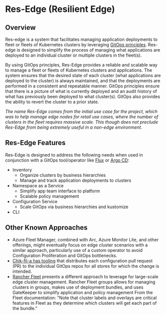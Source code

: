 # Res-Edge (Resilient Edge)

## Overview

Res-edge is a system that facilitates managing application deployments to fleet or fleets of Kubernetes clusters by leveraging [GitOps principles](/docs/gitops.md). Res-edge is designed to simplify the process of managing what applications are deployed to an individual cluster or multiple clusters in the fleet(s).

By using GitOps principles, Res-Edge provides a reliable and scalable way to manage a fleet or fleets of Kubernetes clusters and applications. The system ensures that the desired state of each cluster (what applications are deployed to the cluster) is always maintained, and that the deployments are performed in a consistent and repeatable manner. GitOps principles ensure that there is a picture of what is currently deployed and an audit history of what has previously been deployed to what cluster(s).  GitOps also provides the ability to revert the cluster to a prior state.

*The name Res-Edge comes from the initial use case for the project, which was to help manage edge nodes for retail use cases, where the number of clusters in the fleet requires massive scale.  This though does not preclude Res-Edge from being extremely useful in a non-edge environment.*

## Res-Edge Features

Res-Edge is designed to address the following needs when used in conjunction with a GitOps tool/operator like [Flux](https://fluxcd.io) or [Argo CD](https://fluxcd.io/):

- Inventory
  - Organize clusters by business hierarchies
  - Manage and track application deployments to clusters
- Namespace as a Service
  - Simplify app team interface to platform
  - Scalable policy management
- Configuration Service
  - Scale GitOps via business hierarchies and kustomize
- CLI

## Other Known Approaches

- Azure Fleet Manager, combined with Arc, Azure Monitor Lite, and other offerings, might eventually focus on edge cluster scenarios with a similar approach, particularly use of a custom operator to avoid Configuration Proliferation and GitOps bottlenecks.
- [Chik-fil-a has tooling](https://medium.com/chick-fil-atech/enterprise-restaurant-compute-f5e2fd63d20f) that distributes each configuration pull request (PR) to the individual GitOps repos for all stores for which the change is intended.
- [Rancher Fleet](https://fleet.rancher.io/) presents a different approach to leverage for large-scale edge cluster management. Rancher Fleet groups allows for managing clusters in groups, makes use of deployment bundles, and uses GateKeeper to simplify application and policy management From the Fleet documentation: "Note that cluster labels and overlays are critical features in Fleet as they determine which clusters will get each part of the bundle."
